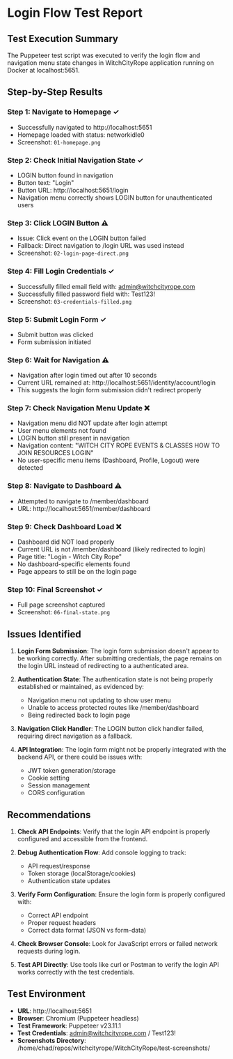 # Login Flow Test Report

## Test Execution Summary

The Puppeteer test script was executed to verify the login flow and navigation menu state changes in WitchCityRope application running on Docker at localhost:5651.

## Step-by-Step Results

### Step 1: Navigate to Homepage ✓
- Successfully navigated to http://localhost:5651
- Homepage loaded with status: networkidle0
- Screenshot: `01-homepage.png`

### Step 2: Check Initial Navigation State ✓
- LOGIN button found in navigation
- Button text: "Login"
- Button URL: http://localhost:5651/login
- Navigation menu correctly shows LOGIN button for unauthenticated users

### Step 3: Click LOGIN Button ⚠️
- Issue: Click event on the LOGIN button failed
- Fallback: Direct navigation to /login URL was used instead
- Screenshot: `02-login-page-direct.png`

### Step 4: Fill Login Credentials ✓
- Successfully filled email field with: admin@witchcityrope.com
- Successfully filled password field with: Test123!
- Screenshot: `03-credentials-filled.png`

### Step 5: Submit Login Form ✓
- Submit button was clicked
- Form submission initiated

### Step 6: Wait for Navigation ⚠️
- Navigation after login timed out after 10 seconds
- Current URL remained at: http://localhost:5651/identity/account/login
- This suggests the login form submission didn't redirect properly

### Step 7: Check Navigation Menu Update ❌
- Navigation menu did NOT update after login attempt
- User menu elements not found
- LOGIN button still present in navigation
- Navigation content: "WITCH CITY ROPE EVENTS & CLASSES HOW TO JOIN RESOURCES LOGIN"
- No user-specific menu items (Dashboard, Profile, Logout) were detected

### Step 8: Navigate to Dashboard ⚠️
- Attempted to navigate to /member/dashboard
- URL: http://localhost:5651/member/dashboard

### Step 9: Check Dashboard Load ❌
- Dashboard did NOT load properly
- Current URL is not /member/dashboard (likely redirected to login)
- Page title: "Login - Witch City Rope"
- No dashboard-specific elements found
- Page appears to still be on the login page

### Step 10: Final Screenshot ✓
- Full page screenshot captured
- Screenshot: `06-final-state.png`

## Issues Identified

1. **Login Form Submission**: The login form submission doesn't appear to be working correctly. After submitting credentials, the page remains on the login URL instead of redirecting to a authenticated area.

2. **Authentication State**: The authentication state is not being properly established or maintained, as evidenced by:
   - Navigation menu not updating to show user menu
   - Unable to access protected routes like /member/dashboard
   - Being redirected back to login page

3. **Navigation Click Handler**: The LOGIN button click handler failed, requiring direct navigation as a fallback.

4. **API Integration**: The login form might not be properly integrated with the backend API, or there could be issues with:
   - JWT token generation/storage
   - Cookie setting
   - Session management
   - CORS configuration

## Recommendations

1. **Check API Endpoints**: Verify that the login API endpoint is properly configured and accessible from the frontend.

2. **Debug Authentication Flow**: Add console logging to track:
   - API request/response
   - Token storage (localStorage/cookies)
   - Authentication state updates

3. **Verify Form Configuration**: Ensure the login form is properly configured with:
   - Correct API endpoint
   - Proper request headers
   - Correct data format (JSON vs form-data)

4. **Check Browser Console**: Look for JavaScript errors or failed network requests during login.

5. **Test API Directly**: Use tools like curl or Postman to verify the login API works correctly with the test credentials.

## Test Environment

- **URL**: http://localhost:5651
- **Browser**: Chromium (Puppeteer headless)
- **Test Framework**: Puppeteer v23.11.1
- **Test Credentials**: admin@witchcityrope.com / Test123!
- **Screenshots Directory**: /home/chad/repos/witchcityrope/WitchCityRope/test-screenshots/